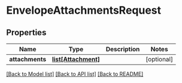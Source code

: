 # EnvelopeAttachmentsRequest

## Properties
Name | Type | Description | Notes
------------ | ------------- | ------------- | -------------
**attachments** | [**list[Attachment]**](Attachment.md) |  | [optional] 

[[Back to Model list]](../README.md#documentation-for-models) [[Back to API list]](../README.md#documentation-for-api-endpoints) [[Back to README]](../README.md)


